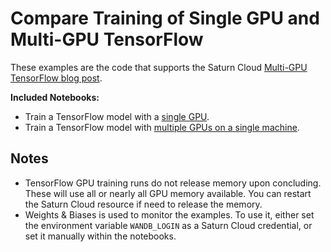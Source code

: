 # Compare Training of Single GPU and Multi-GPU TensorFlow

These examples are the code that supports the Saturn Cloud [Multi-GPU TensorFlow blog post](https://saturncloud.io/blog/tensorflow_intro/).

**Included Notebooks:**

* Train a TensorFlow model with a [single GPU](comparison-training-singlenode.ipynb).
* Train a TensorFlow model with [multiple GPUs on a single machine](comparison-training-multigpu.ipynb).

## Notes

* TensorFlow GPU training runs do not release memory upon concluding. These will use all or nearly all GPU memory available. You can restart the Saturn Cloud resource if need to release the memory.
* Weights & Biases is used to monitor the examples. To use it, either set the environment variable `WANDB_LOGIN` as a Saturn Cloud credential, or set it manually within the notebooks.

